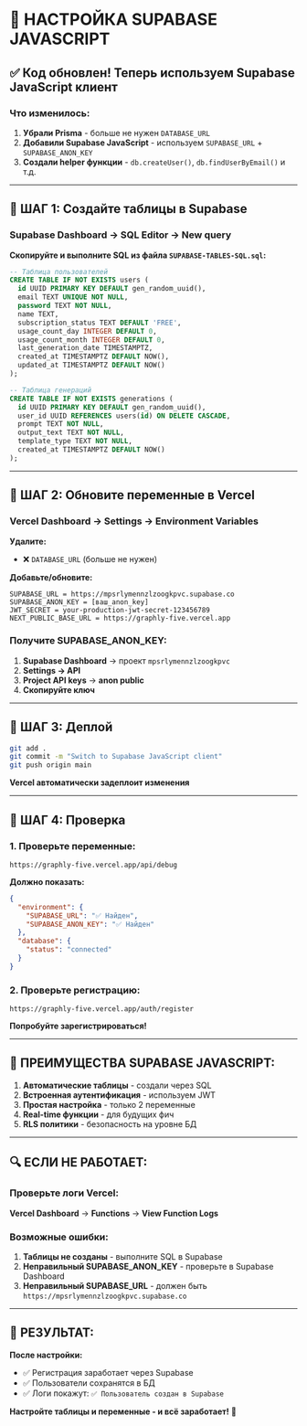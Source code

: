 # 🚀 НАСТРОЙКА SUPABASE JAVASCRIPT

## ✅ **Код обновлен! Теперь используем Supabase JavaScript клиент**

### **Что изменилось:**
1. **Убрали Prisma** - больше не нужен `DATABASE_URL`
2. **Добавили Supabase JavaScript** - используем `SUPABASE_URL` + `SUPABASE_ANON_KEY`
3. **Создали helper функции** - `db.createUser()`, `db.findUserByEmail()` и т.д.

---

## 🔧 **ШАГ 1: Создайте таблицы в Supabase**

### **Supabase Dashboard** → **SQL Editor** → **New query**

**Скопируйте и выполните SQL из файла `SUPABASE-TABLES-SQL.sql`:**

```sql
-- Таблица пользователей
CREATE TABLE IF NOT EXISTS users (
  id UUID PRIMARY KEY DEFAULT gen_random_uuid(),
  email TEXT UNIQUE NOT NULL,
  password TEXT NOT NULL,
  name TEXT,
  subscription_status TEXT DEFAULT 'FREE',
  usage_count_day INTEGER DEFAULT 0,
  usage_count_month INTEGER DEFAULT 0,
  last_generation_date TIMESTAMPTZ,
  created_at TIMESTAMPTZ DEFAULT NOW(),
  updated_at TIMESTAMPTZ DEFAULT NOW()
);

-- Таблица генераций
CREATE TABLE IF NOT EXISTS generations (
  id UUID PRIMARY KEY DEFAULT gen_random_uuid(),
  user_id UUID REFERENCES users(id) ON DELETE CASCADE,
  prompt TEXT NOT NULL,
  output_text TEXT NOT NULL,
  template_type TEXT NOT NULL,
  created_at TIMESTAMPTZ DEFAULT NOW()
);
```

---

## 🔑 **ШАГ 2: Обновите переменные в Vercel**

### **Vercel Dashboard** → **Settings** → **Environment Variables**

**Удалите:**
- ❌ `DATABASE_URL` (больше не нужен)

**Добавьте/обновите:**
```env
SUPABASE_URL = https://mpsrlymennzlzoogkpvc.supabase.co
SUPABASE_ANON_KEY = [ваш_anon_key]
JWT_SECRET = your-production-jwt-secret-123456789
NEXT_PUBLIC_BASE_URL = https://graphly-five.vercel.app
```

### **Получите SUPABASE_ANON_KEY:**
1. **Supabase Dashboard** → проект `mpsrlymennzlzoogkpvc`
2. **Settings → API**
3. **Project API keys** → **anon public**
4. **Скопируйте ключ**

---

## 🚀 **ШАГ 3: Деплой**

```bash
git add .
git commit -m "Switch to Supabase JavaScript client"
git push origin main
```

**Vercel автоматически задеплоит изменения**

---

## 🧪 **ШАГ 4: Проверка**

### **1. Проверьте переменные:**
`https://graphly-five.vercel.app/api/debug`

**Должно показать:**
```json
{
  "environment": {
    "SUPABASE_URL": "✅ Найден",
    "SUPABASE_ANON_KEY": "✅ Найден"
  },
  "database": {
    "status": "connected"
  }
}
```

### **2. Проверьте регистрацию:**
`https://graphly-five.vercel.app/auth/register`

**Попробуйте зарегистрироваться!**

---

## 🎉 **ПРЕИМУЩЕСТВА SUPABASE JAVASCRIPT:**

1. **Автоматические таблицы** - создали через SQL
2. **Встроенная аутентификация** - используем JWT
3. **Простая настройка** - только 2 переменные
4. **Real-time функции** - для будущих фич
5. **RLS политики** - безопасность на уровне БД

---

## 🔍 **ЕСЛИ НЕ РАБОТАЕТ:**

### **Проверьте логи Vercel:**
**Vercel Dashboard** → **Functions** → **View Function Logs**

### **Возможные ошибки:**
1. **Таблицы не созданы** - выполните SQL в Supabase
2. **Неправильный SUPABASE_ANON_KEY** - проверьте в Supabase Dashboard
3. **Неправильный SUPABASE_URL** - должен быть `https://mpsrlymennzlzoogkpvc.supabase.co`

---

## 🎯 **РЕЗУЛЬТАТ:**

**После настройки:**
- ✅ Регистрация заработает через Supabase
- ✅ Пользователи сохранятся в БД
- ✅ Логи покажут: `✅ Пользователь создан в Supabase`

**Настройте таблицы и переменные - и всё заработает!** 🚀

